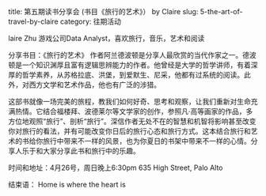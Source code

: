 title: 第五期读书分享会 (书目《旅行的艺术》） by Claire
slug: 5-the-art-of-travel-by-claire
category: 往期活动

laire Zhu
游戏公司Data Analyst，喜欢旅行，音乐，艺术和阅读

分享书目：《旅行的艺术》
作者阿兰德波顿是分享人最欣赏的当代作家之一。德波顿是一个知识渊厚且富有逻辑思辨能力的作者。他曾经是大学的哲学讲师，有着深厚的哲学素养，从苏格拉底、洪堡，到爱默生、尼采，他都有过系统的阅读。此外，对西方文学和艺术作品，他也有广泛的涉猎。

这部书就像一场完美的旅程，教我们如何好奇、思考和观察，让我们重新对生命充满热情。它结合福楼拜、波德莱尔等文学家的创作，参照凡·高等画家的作品，多方位地观照“旅行”、剖析“旅行”。深信作者无处不在的智慧和机智将影响甚至改变你对旅行的看法，并有可能改变你日后的旅行心态和旅行方式。这本结合旅行和艺术的书给你旅行中带来不一样的风景，也为你夏日的书架中带来不一样的心情。分享人乐于和大家分享此书和旅行中的乐趣。

时间和地址：4月26号，周日晚上6:30pm
635 High Street, Palo Alto

结束语： Home is where the heart is

